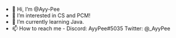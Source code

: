 - 👋 Hi, I’m @Ayy-Pee
- 👀 I’m interested in CS and PCM!
- 🌱 I’m currently learning Java.
- 📫 How to reach me - Discord: AyyPee#5035 Twitter: @_AyyPee

<!---
Ayy-Pee/Ayy-Pee is a ✨ special ✨ repository because its `README.md` (this file) appears on your GitHub profile.
You can click the Preview link to take a look at your changes.
--->
